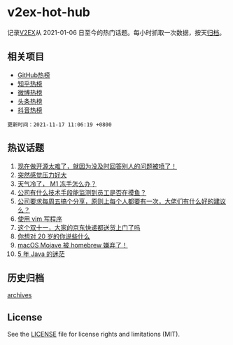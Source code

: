 # v2ex-hot-hub

 记录[V2EX](https://www.v2ex.com/)从 2021-01-06 日至今的热门话题。每小时抓取一次数据，按天[归档](archives)。
 
 ## 相关项目

- [GitHub热榜](https://github.com/lonnyzhang423/github-hot-hub)
- [知乎热榜](https://github.com/lonnyzhang423/zhihu-hot-hub)
- [微博热榜](https://github.com/lonnyzhang423/weibo-hot-hub)
- [头条热榜](https://github.com/lonnyzhang423/toutiao-hot-hub)
- [抖音热榜](https://github.com/lonnyzhang423/douyin-hot-hub)


 `更新时间：2021-11-17 11:06:19 +0800`

## 热议话题

1. [现在做开源太难了，就因为没及时回答别人的问题被喷了！](https://www.v2ex.com/t/815817)
1. [突然感觉压力好大](https://www.v2ex.com/t/815866)
1. [天气冷了， M1 冻手怎么办？](https://www.v2ex.com/t/815733)
1. [公司有什么技术手段能监测到员工是否在摸鱼？](https://www.v2ex.com/t/815845)
1. [公司要求每周五搞个分享，原则上每个人都要有一次，大佬们有什么好的建议么？](https://www.v2ex.com/t/815876)
1. [使用 vim 写程序](https://www.v2ex.com/t/815810)
1. [这个双十一，大家的京东快递都送货上门了吗](https://www.v2ex.com/t/815800)
1. [你想对 20 岁的你说些什么](https://www.v2ex.com/t/815930)
1. [macOS Mojave 被 homebrew 嫌弃了！](https://www.v2ex.com/t/815746)
1. [5 年 Java 的迷茫](https://www.v2ex.com/t/815838)

## 历史归档

[archives](archives)

## License

See the [LICENSE](LICENSE) file for license rights and limitations (MIT).
